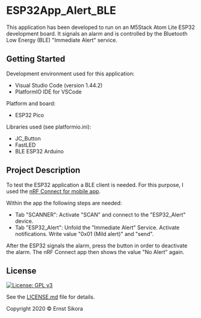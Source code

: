 # ESP32App_Alert_BLE
This application has been developed to run on an M5Stack Atom Lite ESP32 development board. It signals an alarm and is controlled by the Bluetooth Low Energy (BLE) "Immediate Alert" service.

## Getting Started
Development environment used for this application:
- Visual Studio Code (version 1.44.2)
- PlatformIO IDE for VSCode

Platform and board:
- ESP32 Pico

Libraries used (see platformio.ini):
- JC_Button
- FastLED
- BLE ESP32 Arduino

## Project Description

To test the ESP32 application a BLE client is needed. For this purpose, I used the [nRF Connect for mobile app](https://www.nordicsemi.com/Software-and-tools/Development-Tools/nRF-Connect-for-mobile).

Within the app the following steps are needed:
- Tab "SCANNER": Activate "SCAN" and connect to the "ESP32_Alert" device.
- Tab "ESP32_Alert": Unfold the "Immediate Alert" Service. Activate notifications. Write value "0x01 (Mild alert)" and "send".

After the ESP32 signals the alarm, press the button in order to deactivate the alarm.
The nRF Connect app then shows the value "No Alert" again.

## License

[![License: GPL v3](https://img.shields.io/badge/License-GPLv3-blue.svg)](https://www.gnu.org/licenses/gpl-3.0)

See the [LICENSE.md](LICENSE.md) file for details.

Copyright 2020 © Ernst Sikora
